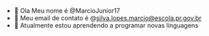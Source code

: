 - 👋 Ola Meu nome é  @MarcioJunior17
- 👀 Meu email de contato é @silva.lopes.marcio@escola.pr.gov.br
- 🌱 Atualmente estou aprendendo a programar novas linguagens 



<!---
MarcioJunior17/MarcioJunior17 is a ✨ special ✨ repository because its `README.md` (this file) appears on your GitHub profile.
You can click the Preview link to take a look at your changes.
--->
